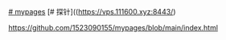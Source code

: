 [# mypages](https://1523090155.github.io/mypages/)
[# 探针]((https://vps.111600.xyz:8443/)

https://github.com/1523090155/mypages/blob/main/index.html
